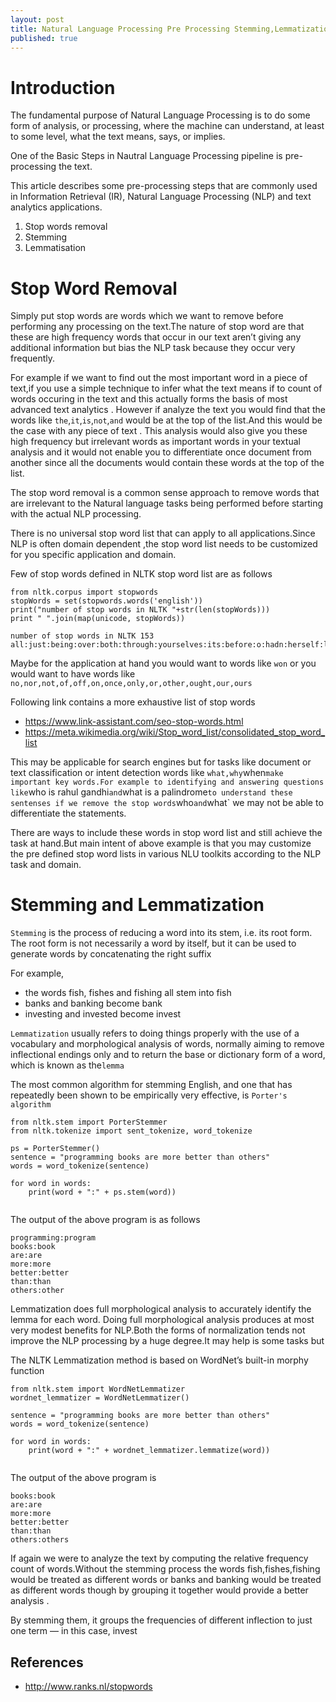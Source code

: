 ```yaml
---
layout: post
title: Natural Language Processing Pre Processing Stemming,Lemmatization,Stop Words
published: true
---
```



# **Introduction**

The fundamental purpose  of Natural Language Processing is to do some form of analysis, or processing, where the machine can understand, at least to some level, what the text means, says, or implies.

One of the Basic Steps in Nautral Language Processing pipeline is pre-processing the text.

This article describes some pre-processing steps that are commonly used in Information Retrieval (IR), Natural Language Processing (NLP) and text analytics applications.

1. Stop words removal
2. Stemming
3. Lemmatisation 

# **Stop Word Removal**

Simply put stop words are words which we want to remove before performing any processing on the text.The nature of stop word are that these are high frequency words that occur in our text aren’t giving any additional information but bias the NLP task because they occur very frequently.

For example if we want to find out the most important word in a piece of text,if you use a simple technique to infer what the text means if to count of words occuring in the text and this actually forms the basis of most advanced text analytics .
However if analyze the text you would find that the words like `the`,`it`,`is`,`not`,`and` would be at the top of the list.And this would be the case with any piece of text . This analysis would also give you these high frequency but irrelevant words as important words in your textual analysis and it would not enable you to differentiate once document from another since all the documents would contain these words at the top of the list.

The stop word removal is a common sense approach to remove words that are irrelevant to the Natural language tasks being performed before starting with the actual NLP processing. 

There is no universal stop word list that can apply to all applications.Since NLP is often domain dependent ,the stop word list needs to be customized for you specific application and domain.

Few of stop words defined in NLTK stop word list are as follows

```
from nltk.corpus import stopwords
stopWords = set(stopwords.words('english'))
print("number of stop words in NLTK "+str(len(stopWords)))
print " ".join(map(unicode, stopWords))
```

```
number of stop words in NLTK 153
all:just:being:over:both:through:yourselves:its:before:o:hadn:herself:ll:had:should:to:only:won:under:ours:has:do:them:his:very:they:not:during:now:him:nor:d:did:didn:this:she:each:further:where:few:because:doing:some:hasn:are:our:ourselves:out:what:for:while:re:does:above:between:mustn:t:be:we:who:were:here:shouldn:hers:by:on:about:couldn:of:against:s:isn:or:own:into:yourself:down:mightn:wasn:your:from:her:their:aren:there:been:whom:too:wouldn:themselves:weren:was:until:more:himself:that:but:don:with:than:those:he:me:myself:ma:these:up:will:below:ain:can:theirs:my:and:ve:then:is:am:it:doesn:an:as:itself:at:have:in:any:if:again:no:when:same:how:other:which:you:shan:needn:haven:after:most:such:why:a:off:i:m:yours:so:y:the:having:once
```

Maybe for the application at hand you would want to words like `won` or you would want to have words like `no,nor,not,of,off,on,once,only,or,other,ought,our,ours`

Following link contains a more exhaustive list of stop words 
- https://www.link-assistant.com/seo-stop-words.html
- https://meta.wikimedia.org/wiki/Stop_word_list/consolidated_stop_word_list

This may be applicable for search engines but for tasks like document or text classification or intent detection words like `what,why`when` make important key words.For example to identifying and answering questions like `who is rahul gandhi` and `what is a palindrome` to understand these sentenses if we remove the stop words `who` and `what` we may not be able to differentiate the statements.

There are ways to include these words in stop word list and still achieve the task at hand.But main intent of above example is that you may customize the pre defined stop word lists in various NLU toolkits according to the NLP task and domain.

# **Stemming and Lemmatization** 

`Stemming` is the process of reducing a word into its stem, i.e. its root form. The root form is not necessarily a word by itself, but it can be used to generate words by concatenating the right suffix

For example, 
- the words fish, fishes and fishing all stem into fish
- banks and banking become bank
-  investing and invested become invest

`Lemmatization` usually refers to doing things properly with the use of a vocabulary and morphological analysis of words, normally aiming to remove inflectional endings only and to return the base or dictionary form of a word, which is known as the`lemma`

The most common algorithm for stemming English, and one that has repeatedly been shown to be empirically very effective, is `Porter's algorithm`

```
from nltk.stem import PorterStemmer
from nltk.tokenize import sent_tokenize, word_tokenize

ps = PorterStemmer()
sentence = "programming books are more better than others"
words = word_tokenize(sentence)

for word in words:
    print(word + ":" + ps.stem(word))
		
```

The output of the above program is as follows

```
programming:program
books:book
are:are
more:more
better:better
than:than
others:other
```

Lemmatization does full morphological analysis to accurately identify the lemma for each word.
Doing full morphological analysis produces at most very modest benefits for NLP.Both the forms of normalization tends not improve the NLP processing by a huge degree.It may help is some tasks but 

The NLTK Lemmatization method is based on WordNet’s built-in morphy function

```
from nltk.stem import WordNetLemmatizer
wordnet_lemmatizer = WordNetLemmatizer()

sentence = "programming books are more better than others"
words = word_tokenize(sentence)

for word in words:
    print(word + ":" + wordnet_lemmatizer.lemmatize(word))
		
```

The output of the above program is

```
books:book
are:are
more:more
better:better
than:than
others:others
```

If again we were to analyze the text by computing the relative frequency count of words.Without the stemming process the words fish,fishes,fishing would be treated as different words or banks and banking would be treated as different words though by grouping it together would provide a better analysis .

By stemming them, it groups the frequencies of different inflection to just one term — in this case, invest

## **References**

- http://www.ranks.nl/stopwords